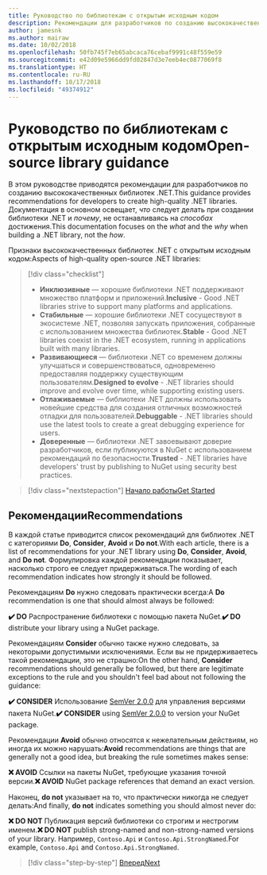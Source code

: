 ```yaml
---
title: Руководство по библиотекам с открытым исходным кодом
description: Рекомендации для разработчиков по созданию высококачественных библиотек .NET.
author: jamesnk
ms.author: mairaw
ms.date: 10/02/2018
ms.openlocfilehash: 50fb745f7eb65abcaca76cebaf9991c48f559e59
ms.sourcegitcommit: e42d09e5966dd9fd02847d3e7eeb4ec0877069f8
ms.translationtype: HT
ms.contentlocale: ru-RU
ms.lasthandoff: 10/17/2018
ms.locfileid: "49374912"
---
```

# <a name="open-source-library-guidance"></a><span data-ttu-id="e2c4c-103">Руководство по библиотекам с открытым исходным кодом</span><span class="sxs-lookup"><span data-stu-id="e2c4c-103">Open-source library guidance</span></span>

<span data-ttu-id="e2c4c-104">В этом руководстве приводятся рекомендации для разработчиков по созданию высококачественных библиотек .NET.</span><span class="sxs-lookup"><span data-stu-id="e2c4c-104">This guidance provides recommendations for developers to create high-quality .NET libraries.</span></span> <span data-ttu-id="e2c4c-105">Документация в основном освещает, *что* следует делать при создании библиотеки .NET и *почему*, не останавливаясь на *способах* достижения.</span><span class="sxs-lookup"><span data-stu-id="e2c4c-105">This documentation focuses on the *what* and the *why* when building a .NET library, not the *how*.</span></span>

<span data-ttu-id="e2c4c-106">Признаки высококачественных библиотек .NET с открытым исходным кодом:</span><span class="sxs-lookup"><span data-stu-id="e2c4c-106">Aspects of high-quality open-source .NET libraries:</span></span>

> [!div class="checklist"]
> * <span data-ttu-id="e2c4c-107">**Инклюзивные** — хорошие библиотеки .NET поддерживают множество платформ и приложений.</span><span class="sxs-lookup"><span data-stu-id="e2c4c-107">**Inclusive** - Good .NET libraries strive to support many platforms and applications.</span></span>
> * <span data-ttu-id="e2c4c-108">**Стабильные** — хорошие библиотеки .NET сосуществуют в экосистеме .NET, позволяя запускать приложения, собранные с использованием множества библиотек.</span><span class="sxs-lookup"><span data-stu-id="e2c4c-108">**Stable** - Good .NET libraries coexist in the .NET ecosystem, running in applications built with many libraries.</span></span>
> * <span data-ttu-id="e2c4c-109">**Развивающиеся** — библиотеки .NET со временем должны улучшаться и совершенствоваться, одновременно предоставляя поддержку существующим пользователям.</span><span class="sxs-lookup"><span data-stu-id="e2c4c-109">**Designed to evolve** - .NET libraries should improve and evolve over time, while supporting existing users.</span></span>
> * <span data-ttu-id="e2c4c-110">**Отлаживаемые** — библиотеки .NET должны использовать новейшие средства для создания отличных возможностей отладки для пользователей.</span><span class="sxs-lookup"><span data-stu-id="e2c4c-110">**Debuggable** - .NET libraries should use the latest tools to create a great debugging experience for users.</span></span>
> * <span data-ttu-id="e2c4c-111">**Доверенные** — библиотеки .NET завоевывают доверие разработчиков, если публикуются в NuGet с использованием рекомендаций по безопасности.</span><span class="sxs-lookup"><span data-stu-id="e2c4c-111">**Trusted** - .NET libraries have developers' trust by publishing to NuGet using security best practices.</span></span>

> [!div class="nextstepaction"]
> [<span data-ttu-id="e2c4c-112">Начало работы</span><span class="sxs-lookup"><span data-stu-id="e2c4c-112">Get Started</span></span>](./get-started.md)

## <a name="recommendations"></a><span data-ttu-id="e2c4c-113">Рекомендации</span><span class="sxs-lookup"><span data-stu-id="e2c4c-113">Recommendations</span></span>

<span data-ttu-id="e2c4c-114">В каждой статье приводится список рекомендаций для библиотек .NET с категориями **Do**, **Consider**, **Avoid** и **Do not**.</span><span class="sxs-lookup"><span data-stu-id="e2c4c-114">With each article, there is a list of recommendations for your .NET library using **Do**, **Consider**, **Avoid**, and **Do not**.</span></span> <span data-ttu-id="e2c4c-115">Формулировка каждой рекомендации показывает, насколько строго ее следует придерживаться.</span><span class="sxs-lookup"><span data-stu-id="e2c4c-115">The wording of each recommendation indicates how strongly it should be followed.</span></span>

<span data-ttu-id="e2c4c-116">Рекомендациям **Do** нужно следовать практически всегда:</span><span class="sxs-lookup"><span data-stu-id="e2c4c-116">A **Do** recommendation is one that should almost always be followed:</span></span>

<span data-ttu-id="e2c4c-117">**✔️ DO** Распространение библиотеки с помощью пакета NuGet.</span><span class="sxs-lookup"><span data-stu-id="e2c4c-117">**✔️ DO** distribute your library using a NuGet package.</span></span>

<span data-ttu-id="e2c4c-118">Рекомендациям **Consider** обычно также нужно следовать, за некоторыми допустимыми исключениями. Если вы не придерживаетесь такой рекомендации, это не страшно:</span><span class="sxs-lookup"><span data-stu-id="e2c4c-118">On the other hand, **Consider** recommendations should generally be followed, but there are legitimate exceptions to the rule and you shouldn't feel bad about not following the guidance:</span></span>

<span data-ttu-id="e2c4c-119">**✔️ CONSIDER** Использование [SemVer 2.0.0](https://semver.org/) для управления версиями пакета NuGet.</span><span class="sxs-lookup"><span data-stu-id="e2c4c-119">**✔️ CONSIDER** using [SemVer 2.0.0](https://semver.org/) to version your NuGet package.</span></span>

<span data-ttu-id="e2c4c-120">Рекомендации **Avoid** обычно относятся к нежелательным действиям, но иногда их можно нарушать:</span><span class="sxs-lookup"><span data-stu-id="e2c4c-120">**Avoid** recommendations are things that are generally not a good idea, but breaking the rule sometimes makes sense:</span></span>

<span data-ttu-id="e2c4c-121">**❌ AVOID** Ссылки на пакеты NuGet, требующие указания точной версии.</span><span class="sxs-lookup"><span data-stu-id="e2c4c-121">**❌ AVOID** NuGet package references that demand an exact version.</span></span>

<span data-ttu-id="e2c4c-122">Наконец, **do not** указывает на то, что практически никогда не следует делать:</span><span class="sxs-lookup"><span data-stu-id="e2c4c-122">And finally, **do not** indicates something you should almost never do:</span></span>

<span data-ttu-id="e2c4c-123">**❌ DO NOT** Публикация версий библиотеки со строгим и нестрогим именем.</span><span class="sxs-lookup"><span data-stu-id="e2c4c-123">**❌ DO NOT** publish strong-named and non-strong-named versions of your library.</span></span> <span data-ttu-id="e2c4c-124">Например, `Contoso.Api` и `Contoso.Api.StrongNamed`.</span><span class="sxs-lookup"><span data-stu-id="e2c4c-124">For example, `Contoso.Api` and `Contoso.Api.StrongNamed`.</span></span>

>[!div class="step-by-step"]
[<span data-ttu-id="e2c4c-125">Вперед</span><span class="sxs-lookup"><span data-stu-id="e2c4c-125">Next</span></span>](./get-started.md)
